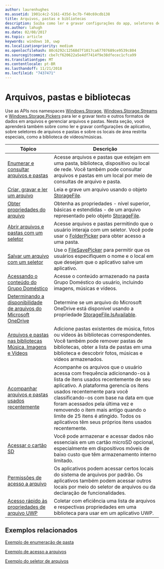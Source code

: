 ```yaml
---
author: laurenhughes
ms.assetid: 1901c4c2-5161-435d-bc7b-f40c69cdb138
title: Arquivos, pastas e bibliotecas
description: Saiba como ler e gravar configurações do app, seletores de pastas e arquivos e sobre locais especiais de área restrita, como a biblioteca de vídeos/músicas.
ms.author: lahugh
ms.date: 02/08/2017
ms.topic: article
keywords: windows 10, uwp
ms.localizationpriority: medium
ms.openlocfilehash: 80c6292c12568d7f1017ca67707689ce9539c804
ms.sourcegitcommit: cbe7cf620622a5e4df7414f9e38dfecec1cfca99
ms.translationtype: MT
ms.contentlocale: pt-BR
ms.lasthandoff: 11/21/2018
ms.locfileid: "7437471"
---
```

 # <a name="files-folders-and-libraries"></a>Arquivos, pastas e bibliotecas


Use as APIs nos namespaces [Windows.Storage](https://msdn.microsoft.com/library/windows/apps/br227346), [Windows.Storage.Streams](https://msdn.microsoft.com/library/windows/apps/br241791) e [Windows.Storage.Pickers](https://msdn.microsoft.com/library/windows/apps/br207928) para ler e gravar texto e outros formatos de dados em arquivos e gerenciar arquivos e pastas. Nesta seção, você aprenderá também sobre como ler e gravar configurações de aplicativo, sobre seletores de arquivos e pastas e sobre os locais de área restrita especiais, como a biblioteca de vídeos/músicas.

| Tópico | Descrição  |
|-------|--------------|
| [Enumerar e consultar arquivos e pastas](quickstart-listing-files-and-folders.md) | Acesse arquivos e pastas que estejam em uma pasta, biblioteca, dispositivo ou local de rede. Você também pode consultar arquivos e pastas em um local por meio de consultas de arquivo e pasta. |
| [Criar, gravar e ler um arquivo](quickstart-reading-and-writing-files.md) | Leia e grave um arquivo usando o objeto [StorageFile](https://msdn.microsoft.com/library/windows/apps/br227171). |
| [Obter propriedades do arquivo](quickstart-getting-file-properties.md) | Obtenha as propriedades - nível superior, básicas e estendidas - de um arquivo representado pelo objeto [StorageFile](https://msdn.microsoft.com/library/windows/apps/br227171). |
| [Abrir arquivos e pastas com um seletor](quickstart-using-file-and-folder-pickers.md) | Acesse arquivos e pastas permitindo que o usuário interaja com um seletor. Você pode usar o [FolderPicker](https://msdn.microsoft.com/library/windows/apps/br207881) para obter acesso a uma pasta. |
| [Salvar um arquivo com um seletor](quickstart-save-a-file-with-a-picker.md) | Use o [FileSavePicker](https://msdn.microsoft.com/library/windows/apps/br207871) para permitir que os usuários especifiquem o nome e o local em que desejam que o aplicativo salve um aplicativo. |
| [Acessando o conteúdo do Grupo Doméstico](quickstart-accessing-homegroup-content.md) | Acesse o conteúdo armazenado na pasta Grupo Doméstico do usuário, incluindo imagens, músicas e vídeos. |
| [Determinando a disponibilidade de arquivos do Microsoft OneDrive](quickstart-determining-availability-of-microsoft-onedrive-files.md) | Determine se um arquivo do Microsoft OneDrive está disponível usando a propriedade [StorageFile.IsAvailable](https://msdn.microsoft.com/library/windows/apps/windows.storage.storagefile.isavailable.aspx). |
| [Arquivos e pastas nas bibliotecas Música, Imagens e Vídeos](quickstart-managing-folders-in-the-music-pictures-and-videos-libraries.md) | Adicione pastas existentes de música, fotos ou vídeos às bibliotecas correspondentes. Você também pode remover pastas de bibliotecas, obter a lista de pastas em uma biblioteca e descobrir fotos, músicas e vídeos armazenados. |
| [Acompanhar arquivos e pastas usados recentemente](how-to-track-recently-used-files-and-folders.md) | Acompanhe os arquivos que o usuário acessa com frequência adicionando-os à lista de itens usados recentemente de seu aplicativo. A plataforma gerencia os itens usados recentemente para você classificando-os com base na data em que foram acessados pela última vez e removendo o item mais antigo quando o limite de 25 itens é atingido. Todos os aplicativos têm seus próprios itens usados recentemente. |
| [Acessar o cartão SD](access-the-sd-card.md) | Você pode armazenar e acessar dados não essenciais em um cartão microSD opcional, especialmente em dispositivos móveis de baixo custo que têm armazenamento interno limitado. |
| [Permissões de acesso a arquivo](file-access-permissions.md) | Os aplicativos podem acessar certos locais do sistema de arquivos por padrão. Os aplicativos também podem acessar outros locais por meio do seletor de arquivos ou da declaração de funcionalidades. |
| [Acesso rápido às propriedades de arquivo UWP](fast-file-properties.md) | Coletar com eficiência uma lista de arquivos e respectivas propriedades em uma biblioteca para usar em um aplicativo UWP. |

## <a name="related-samples"></a>Exemplos relacionados
[Exemplo de enumeração de pasta](http://go.microsoft.com/fwlink/p/?linkid=619993)

[Exemplo de acesso a arquivos](http://go.microsoft.com/fwlink/p/?linkid=619995)

[Exemplo do seletor de arquivos](http://go.microsoft.com/fwlink/p/?linkid=619994)
 

 
